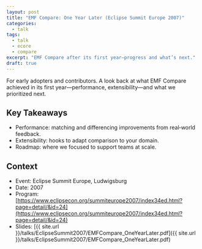 ```yaml
---
layout: post
title: "EMF Compare: One Year Later (Eclipse Summit Europe 2007)"
categories:
  - talk
tags:
  - talk
  - ecore
  - compare
excerpt: "EMF Compare after its first year—progress and what’s next."
draft: true
---
```


For early adopters and contributors. A look back at what EMF Compare achieved in its first year—performance, extensibility—and what we prioritized next.

## Key Takeaways
- Performance: matching and differencing improvements from real‑world feedback.
- Extensibility: hooks to adapt comparison to your domain.
- Roadmap: where we focused to support teams at scale.

## Context
- Event: Eclipse Summit Europe, Ludwigsburg
- Date: 2007
- Program: [https://www.eclipsecon.org/summiteurope2007/index34ed.html?page=detail/&id=24](https://www.eclipsecon.org/summiteurope2007/index34ed.html?page=detail/&id=24)
- Slides: [{{ site.url }}/talks/EclipseSummit2007/EMFCompare_OneYearLater.pdf]({{ site.url }}/talks/EclipseSummit2007/EMFCompare_OneYearLater.pdf)
